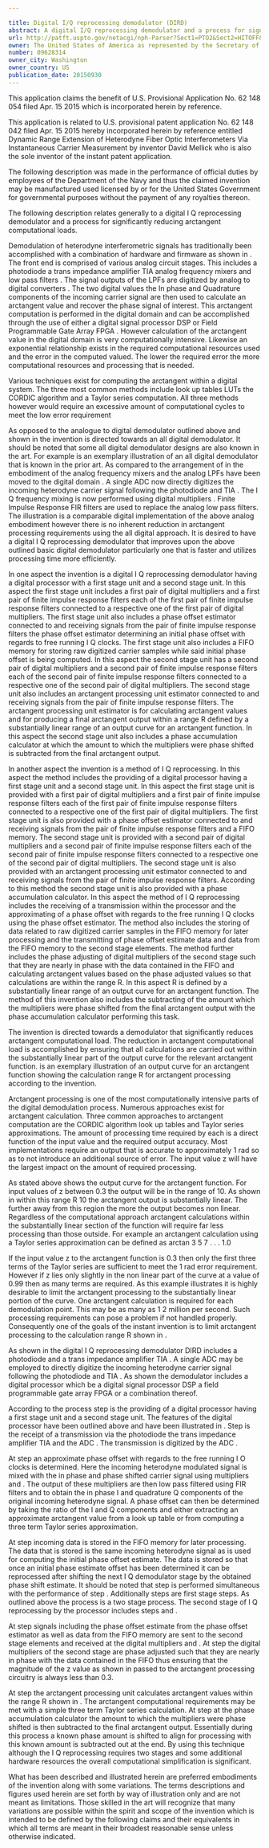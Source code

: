 ```yaml
---

title: Digital I/Q reprocessing demodulator (DIRD)
abstract: A digital I/Q reprocessing demodulator and a process for significantly reducing arctangent computational loads. This is done by ensuring that all calculations are carried out in the linear part of the curve. The architecture of the demodulator is such that the demodulator 100 utilizes two I/Q stages. The first stage is utilized to determine a phase offset with regards to the free-running I/Q clocks. In the second processing stage, the phase of the I/Q reference signals are phase shifted based on the initial estimate such that the incoming carrier signal is nearly in-phase.
url: http://patft.uspto.gov/netacgi/nph-Parser?Sect1=PTO2&Sect2=HITOFF&p=1&u=%2Fnetahtml%2FPTO%2Fsearch-adv.htm&r=1&f=G&l=50&d=PALL&S1=09628314&OS=09628314&RS=09628314
owner: The United States of America as represented by the Secretary of the Navy
number: 09628314
owner_city: Washington
owner_country: US
publication_date: 20150930
---
```

This application claims the benefit of U.S. Provisional Application No. 62 148 054 filed Apr. 15 2015 which is incorporated herein by reference.

This application is related to U.S. provisional patent application No. 62 148 042 filed Apr. 15 2015 hereby incorporated herein by reference entitled Dynamic Range Extension of Heterodyne Fiber Optic Interferometers Via Instantaneous Carrier Measurement by inventor David Mellick who is also the sole inventor of the instant patent application.

The following description was made in the performance of official duties by employees of the Department of the Navy and thus the claimed invention may be manufactured used licensed by or for the United States Government for governmental purposes without the payment of any royalties thereon.

The following description relates generally to a digital I Q reprocessing demodulator and a process for significantly reducing arctangent computational loads.

Demodulation of heterodyne interferometric signals has traditionally been accomplished with a combination of hardware and firmware as shown in . The front end is comprised of various analog circuit stages. This includes a photodiode a trans impedance amplifier TIA analog frequency mixers and low pass filters . The signal outputs of the LPFs are digitized by analog to digital converters . The two digital values the In phase and Quadrature components of the incoming carrier signal are then used to calculate an arctangent value and recover the phase signal of interest. This arctangent computation is performed in the digital domain and can be accomplished through the use of either a digital signal processor DSP or Field Programmable Gate Array FPGA . However calculation of the arctangent value in the digital domain is very computationally intensive. Likewise an exponential relationship exists in the required computational resources used and the error in the computed valued. The lower the required error the more computational resources and processing that is needed.

Various techniques exist for computing the arctangent within a digital system. The three most common methods include look up tables LUTs the CORDIC algorithm and a Taylor series computation. All three methods however would require an excessive amount of computational cycles to meet the low error requirement 

As opposed to the analogue to digital demodulator outlined above and shown in the invention is directed towards an all digital demodulator. It should be noted that some all digital demodulator designs are also known in the art. For example is an exemplary illustration of an all digital demodulator that is known in the prior art. As compared to the arrangement of in the embodiment of the analog frequency mixers and the analog LPFs have been moved to the digital domain . A single ADC now directly digitizes the incoming heterodyne carrier signal following the photodiode and TIA . The I Q frequency mixing is now performed using digital multipliers . Finite Impulse Response FIR filters are used to replace the analog low pass filters. The illustration is a comparable digital implementation of the above analog embodiment however there is no inherent reduction in arctangent processing requirements using the all digital approach. It is desired to have a digital I Q reprocessing demodulator that improves upon the above outlined basic digital demodulator particularly one that is faster and utilizes processing time more efficiently.

In one aspect the invention is a digital I Q reprocessing demodulator having a digital processor with a first stage unit and a second stage unit. In this aspect the first stage unit includes a first pair of digital multipliers and a first pair of finite impulse response filters each of the first pair of finite impulse response filters connected to a respective one of the first pair of digital multipliers. The first stage unit also includes a phase offset estimator connected to and receiving signals from the pair of finite impulse response filters the phase offset estimator determining an initial phase offset with regards to free running I Q clocks. The first stage unit also includes a FIFO memory for storing raw digitized carrier samples while said initial phase offset is being computed. In this aspect the second stage unit has a second pair of digital multipliers and a second pair of finite impulse response filters each of the second pair of finite impulse response filters connected to a respective one of the second pair of digital multipliers. The second stage unit also includes an arctangent processing unit estimator connected to and receiving signals from the pair of finite impulse response filters. The arctangent processing unit estimator is for calculating arctangent values and for producing a final arctangent output within a range R defined by a substantially linear range of an output curve for an arctangent function. In this aspect the second stage unit also includes a phase accumulation calculator at which the amount to which the multipliers were phase shifted is subtracted from the final arctangent output.

In another aspect the invention is a method of I Q reprocessing. In this aspect the method includes the providing of a digital processor having a first stage unit and a second stage unit. In this aspect the first stage unit is provided with a first pair of digital multipliers and a first pair of finite impulse response filters each of the first pair of finite impulse response filters connected to a respective one of the first pair of digital multipliers. The first stage unit is also provided with a phase offset estimator connected to and receiving signals from the pair of finite impulse response filters and a FIFO memory. The second stage unit is provided with a second pair of digital multipliers and a second pair of finite impulse response filters each of the second pair of finite impulse response filters connected to a respective one of the second pair of digital multipliers. The second stage unit is also provided with an arctangent processing unit estimator connected to and receiving signals from the pair of finite impulse response filters. According to this method the second stage unit is also provided with a phase accumulation calculator. In this aspect the method of I Q reprocessing includes the receiving of a transmission within the processor and the approximating of a phase offset with regards to the free running I Q clocks using the phase offset estimator. The method also includes the storing of data related to raw digitized carrier samples in the FIFO memory for later processing and the transmitting of phase offset estimate data and data from the FIFO memory to the second stage elements. The method further includes the phase adjusting of digital multipliers of the second stage such that they are nearly in phase with the data contained in the FIFO and calculating arctangent values based on the phase adjusted values so that calculations are within the range R. In this aspect R is defined by a substantially linear range of an output curve for an arctangent function. The method of this invention also includes the subtracting of the amount which the multipliers were phase shifted from the final arctangent output with the phase accumulation calculator performing this task.

The invention is directed towards a demodulator that significantly reduces arctangent computational load. The reduction in arctangent computational load is accomplished by ensuring that all calculations are carried out within the substantially linear part of the output curve for the relevant arctangent function. is an exemplary illustration of an output curve for an arctangent function showing the calculation range R for arctangent processing according to the invention.

Arctangent processing is one of the most computationally intensive parts of the digital demodulation process. Numerous approaches exist for arctangent calculation. Three common approaches to arctangent computation are the CORDIC algorithm look up tables and Taylor series approximations. The amount of processing time required by each is a direct function of the input value and the required output accuracy. Most implementations require an output that is accurate to approximately 1 rad so as to not introduce an additional source of error. The input value z will have the largest impact on the amount of required processing.

As stated above shows the output curve for the arctangent function. For input values of z between 0.3 the output will be in the range of 10. As shown in within this range R 10 the arctangent output is substantially linear. The further away from this region the more the output becomes non linear. Regardless of the computational approach arctangent calculations within the substantially linear section of the function will require far less processing than those outside. For example an arctangent calculation using a Taylor series approximation can be defined as arctan 3 5 7 . . . 1.0 

If the input value z to the arctangent function is 0.3 then only the first three terms of the Taylor series are sufficient to meet the 1 rad error requirement. However if z lies only slightly in the non linear part of the curve at a value of 0.99 then as many terms are required. As this example illustrates it is highly desirable to limit the arctangent processing to the substantially linear portion of the curve. One arctangent calculation is required for each demodulation point. This may be as many as 1 2 million per second. Such processing requirements can pose a problem if not handled properly. Consequently one of the goals of the instant invention is to limit arctangent processing to the calculation range R shown in .

As shown in the digital I Q reprocessing demodulator DIRD includes a photodiode and a trans impedance amplifier TIA . A single ADC may be employed to directly digitize the incoming heterodyne carrier signal following the photodiode and TIA . As shown the demodulator includes a digital processor which be a digital signal processor DSP a field programmable gate array FPGA or a combination thereof.

According to the process step is the providing of a digital processor having a first stage unit and a second stage unit. The features of the digital processor have been outlined above and have been illustrated in . Step is the receipt of a transmission via the photodiode the trans impedance amplifier TIA and the ADC . The transmission is digitized by the ADC .

At step an approximate phase offset with regards to the free running I O clocks is determined. Here the incoming heterodyne modulated signal is mixed with the in phase and phase shifted carrier signal using multipliers and . The output of these multipliers are then low pass filtered using FIR filters and to obtain the in phase I and quadrature Q components of the original incoming heterodyne signal. A phase offset can then be determined by taking the ratio of the I and Q components and either extracting an approximate arctangent value from a look up table or from computing a three term Taylor series approximation.

At step incoming data is stored in the FIFO memory for later processing. The data that is stored is the same incoming heterodyne signal as is used for computing the initial phase offset estimate. The data is stored so that once an initial phase estimate offset has been determined it can be reprocessed after shifting the next I Q demodulator stage by the obtained phase shift estimate. It should be noted that step is performed simultaneous with the performance of step . Additionally steps are first stage steps. As outlined above the process is a two stage process. The second stage of I Q reprocessing by the processor includes steps and .

At step signals including the phase offset estimate from the phase offset estimator as well as data from the FIFO memory are sent to the second stage elements and received at the digital multipliers and . At step the digital multipliers of the second stage are phase adjusted such that they are nearly in phase with the data contained in the FIFO thus ensuring that the magnitude of the z value as shown in passed to the arctangent processing circuitry is always less than 0.3.

At step the arctangent processing unit calculates arctangent values within the range R shown in . The arctangent computational requirements may be met with a simple three term Taylor series calculation. At step at the phase accumulation calculator the amount to which the multipliers were phase shifted is then subtracted to the final arctangent output. Essentially during this process a known phase amount is shifted to align for processing with this known amount is subtracted out at the end. By using this technique although the I Q reprocessing requires two stages and some additional hardware resources the overall computational simplification is significant.

What has been described and illustrated herein are preferred embodiments of the invention along with some variations. The terms descriptions and figures used herein are set forth by way of illustration only and are not meant as limitations. Those skilled in the art will recognize that many variations are possible within the spirit and scope of the invention which is intended to be defined by the following claims and their equivalents in which all terms are meant in their broadest reasonable sense unless otherwise indicated.

